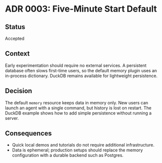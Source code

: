 # ADR 0003: Five-Minute Start Default

## Status
Accepted

## Context
Early experimentation should require no external services. A persistent database often slows first-time users, so the default memory plugin uses an in-process dictionary. DuckDB remains available for lightweight persistence.

## Decision
The default `memory` resource keeps data in memory only. New users can launch an agent with a single command, but history is lost on restart. The DuckDB example shows how to add simple persistence without running a server.

## Consequences
- Quick local demos and tutorials do not require additional infrastructure.
- Data is ephemeral; production setups should replace the memory configuration with a durable backend such as Postgres.

